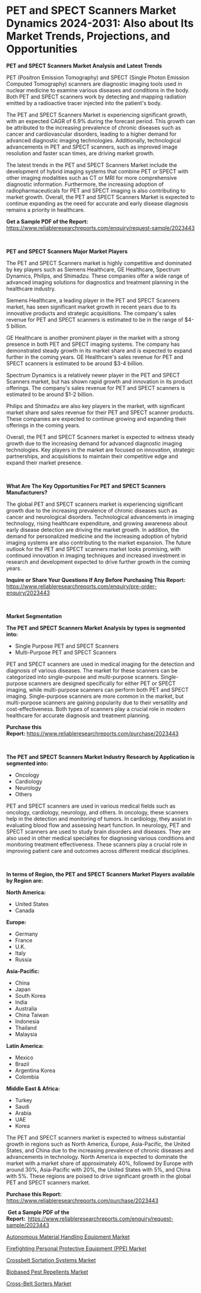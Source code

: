 <p><h1>PET and SPECT Scanners Market Dynamics 2024-2031: Also about Its Market Trends, Projections, and Opportunities</h1></p><p><strong>PET and SPECT Scanners Market Analysis and Latest Trends</strong></p>
<p><p>PET (Positron Emission Tomography) and SPECT (Single Photon Emission Computed Tomography) scanners are diagnostic imaging tools used in nuclear medicine to examine various diseases and conditions in the body. Both PET and SPECT scanners work by detecting and mapping radiation emitted by a radioactive tracer injected into the patient's body.</p><p>The PET and SPECT Scanners Market is experiencing significant growth, with an expected CAGR of 6.9% during the forecast period. This growth can be attributed to the increasing prevalence of chronic diseases such as cancer and cardiovascular disorders, leading to a higher demand for advanced diagnostic imaging technologies. Additionally, technological advancements in PET and SPECT scanners, such as improved image resolution and faster scan times, are driving market growth.</p><p>The latest trends in the PET and SPECT Scanners Market include the development of hybrid imaging systems that combine PET or SPECT with other imaging modalities such as CT or MRI for more comprehensive diagnostic information. Furthermore, the increasing adoption of radiopharmaceuticals for PET and SPECT imaging is also contributing to market growth. Overall, the PET and SPECT Scanners Market is expected to continue expanding as the need for accurate and early disease diagnosis remains a priority in healthcare.</p></p>
<p><strong>Get a Sample PDF of the Report:&nbsp;</strong> <a href="https://www.reliableresearchreports.com/enquiry/request-sample/2023443">https://www.reliableresearchreports.com/enquiry/request-sample/2023443</a></p>
<p>&nbsp;</p>
<p><strong>PET and SPECT Scanners Major Market Players</strong></p>
<p><p>The PET and SPECT Scanners market is highly competitive and dominated by key players such as Siemens Healthcare, GE Healthcare, Spectrum Dynamics, Philips, and Shimadzu. These companies offer a wide range of advanced imaging solutions for diagnostics and treatment planning in the healthcare industry.</p><p>Siemens Healthcare, a leading player in the PET and SPECT Scanners market, has seen significant market growth in recent years due to its innovative products and strategic acquisitions. The company's sales revenue for PET and SPECT scanners is estimated to be in the range of $4-5 billion.</p><p>GE Healthcare is another prominent player in the market with a strong presence in both PET and SPECT imaging systems. The company has demonstrated steady growth in its market share and is expected to expand further in the coming years. GE Healthcare's sales revenue for PET and SPECT scanners is estimated to be around $3-4 billion.</p><p>Spectrum Dynamics is a relatively newer player in the PET and SPECT Scanners market, but has shown rapid growth and innovation in its product offerings. The company's sales revenue for PET and SPECT scanners is estimated to be around $1-2 billion.</p><p>Philips and Shimadzu are also key players in the market, with significant market share and sales revenue for their PET and SPECT scanner products. These companies are expected to continue growing and expanding their offerings in the coming years.</p><p>Overall, the PET and SPECT Scanners market is expected to witness steady growth due to the increasing demand for advanced diagnostic imaging technologies. Key players in the market are focused on innovation, strategic partnerships, and acquisitions to maintain their competitive edge and expand their market presence.</p></p>
<p>&nbsp;</p>
<p><strong>What Are The Key Opportunities For PET and SPECT Scanners Manufacturers?</strong></p>
<p><p>The global PET and SPECT scanners market is experiencing significant growth due to the increasing prevalence of chronic diseases such as cancer and neurological disorders. Technological advancements in imaging technology, rising healthcare expenditure, and growing awareness about early disease detection are driving the market growth. In addition, the demand for personalized medicine and the increasing adoption of hybrid imaging systems are also contributing to the market expansion. The future outlook for the PET and SPECT scanners market looks promising, with continued innovation in imaging techniques and increased investment in research and development expected to drive further growth in the coming years.</p></p>
<p><strong>Inquire or Share Your Questions If Any Before Purchasing This Report:</strong> <a href="https://www.reliableresearchreports.com/enquiry/pre-order-enquiry/2023443">https://www.reliableresearchreports.com/enquiry/pre-order-enquiry/2023443</a></p>
<p>&nbsp;</p>
<p><strong>Market Segmentation</strong></p>
<p><strong>The PET and SPECT Scanners Market Analysis by types is segmented into:</strong></p>
<p><ul><li>Single Purpose PET and SPECT Scanners</li><li>Multi-Purpose PET and SPECT Scanners</li></ul></p>
<p><p>PET and SPECT scanners are used in medical imaging for the detection and diagnosis of various diseases. The market for these scanners can be categorized into single-purpose and multi-purpose scanners. Single-purpose scanners are designed specifically for either PET or SPECT imaging, while multi-purpose scanners can perform both PET and SPECT imaging. Single-purpose scanners are more common in the market, but multi-purpose scanners are gaining popularity due to their versatility and cost-effectiveness. Both types of scanners play a crucial role in modern healthcare for accurate diagnosis and treatment planning.</p></p>
<p><strong>Purchase this Report:&nbsp;</strong><a href="https://www.reliableresearchreports.com/purchase/2023443">https://www.reliableresearchreports.com/purchase/2023443</a></p>
<p>&nbsp;</p>
<p><strong>The PET and SPECT Scanners Market Industry Research by Application is segmented into:</strong></p>
<p><ul><li>Oncology</li><li>Cardiology</li><li>Neurology</li><li>Others</li></ul></p>
<p><p>PET and SPECT scanners are used in various medical fields such as oncology, cardiology, neurology, and others. In oncology, these scanners help in the detection and monitoring of tumors. In cardiology, they assist in evaluating blood flow and assessing heart function. In neurology, PET and SPECT scanners are used to study brain disorders and diseases. They are also used in other medical specialties for diagnosing various conditions and monitoring treatment effectiveness. These scanners play a crucial role in improving patient care and outcomes across different medical disciplines.</p></p>
<p>&nbsp;</p>
<p><strong>In terms of Region, the PET and SPECT Scanners Market Players available by Region are:</strong></p>
<p>
    <p> <strong> North America: </strong>
        <ul>
            <li>United States</li>
            <li>Canada</li>
        </ul>
        </p> 
    <p> <strong> Europe: </strong>
        <ul>
            <li>Germany</li>
            <li>France</li>
            <li>U.K.</li>
            <li>Italy</li>
            <li>Russia</li>
        </ul>
        </p> 
    <p> <strong> Asia-Pacific: </strong>
        <ul>
            <li>China</li>
            <li>Japan</li>
            <li>South Korea</li>
            <li>India</li>
            <li>Australia</li>
            <li>China Taiwan</li>
            <li>Indonesia</li>
            <li>Thailand</li>
            <li>Malaysia</li>
        </ul>
        </p> 
    <p> <strong> Latin America: </strong>
        <ul>
            <li>Mexico</li>
            <li>Brazil</li>
            <li>Argentina Korea</li>
            <li>Colombia</li>
        </ul>
        </p> 
    <p> <strong> Middle East & Africa: </strong>
        <ul>
            <li>Turkey</li>
            <li>Saudi</li>
            <li>Arabia</li>
            <li>UAE</li>
            <li>Korea</li>
        </ul>
    </p>
    </p>
<p><p>The PET and SPECT scanners market is expected to witness substantial growth in regions such as North America, Europe, Asia-Pacific, the United States, and China due to the increasing prevalence of chronic diseases and advancements in technology. North America is expected to dominate the market with a market share of approximately 40%, followed by Europe with around 30%, Asia-Pacific with 20%, the United States with 5%, and China with 5%. These regions are poised to drive significant growth in the global PET and SPECT scanners market.</p></p>
<p><strong>Purchase this Report: </strong><a href="https://www.reliableresearchreports.com/purchase/2023443">https://www.reliableresearchreports.com/purchase/2023443</a></p>
<p>&nbsp;<strong>Get a Sample PDF of the Report:&nbsp;&nbsp;</strong><a href="https://www.reliableresearchreports.com/enquiry/request-sample/2023443">https://www.reliableresearchreports.com/enquiry/request-sample/2023443</a></p>
<p><strong></strong></p>
<p><p><a href="https://spotless-saver-8fd.notion.site/Autonomous-Material-Handling-Equipment-Market-Size-2024-2031-Global-Industrial-Analysis-Key-Geogr-8b91d2e3531f4b33a6a5b98e0db1c005">Autonomous Material Handling Equipment Market</a></p><p><a href="https://view.publitas.com/reportprime-1/firefighting-personal-protective-equipment-ppe-market-size-focuses-on-market-dynamics-in-depth-analysis-and-future-projections-of-its-market-forecasted-for-period-from-2024-to-2031/">Firefighting Personal Protective Equipment (PPE) Market</a></p><p><a href="https://cautious-neon-760.notion.site/Crossbelt-Sortation-Systems-Market-Size-Growth-and-Forecast-from-2024-2031-9905c079150b473f941863c9a08f6e15">Crossbelt Sortation Systems Market</a></p><p><a href="https://view.publitas.com/reportprime-1/biobased-pest-repellents-market-size-reflecting-a-forecast-till-2031-market-by-type-by-application-and-by-geography/">Biobased Pest Repellents Market</a></p><p><a href="https://gentle-editor-9db.notion.site/Cross-Belt-Sorters-Market-Share-Market-New-Trends-Analysis-Report-By-Type-By-Application-By-End--6503c76a1b34426fb2194268082a7860">Cross-Belt Sorters Market</a></p></p>